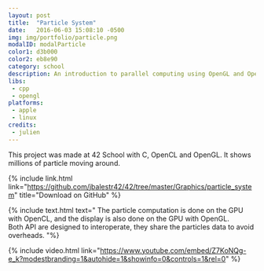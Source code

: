 ```yaml
---
layout: post
title:  "Particle System"
date:   2016-06-03 15:08:10 -0500
img: img/portfolio/particle.png
modalID: modalParticle
color1: d3b000
color2: eb8e90
category: school
description: An introduction to parallel computing using OpenGL and OpenCL.
libs:
 - cpp
 - opengl
platforms:
 - apple
 - linux
credits:
 - julien
---
```

This project was made at 42 School with C, OpenCL and OpenGL.
It shows millions of particle moving around.

{% include link.html link="https://github.com/jbalestr42/42/tree/master/Graphics/particle_system" title="Download on GitHub" %}

{% include text.html text="
The particle computation is done on the GPU with OpenCL, and the display is also done on the GPU with OpenGL.<br/>
Both API are designed to interoperate, they share the particles data to avoid overheads.
"%}

{% include video.html link="https://www.youtube.com/embed/Z7KoNQg-e_k?modestbranding=1&autohide=1&showinfo=0&controls=1&rel=0" %}

